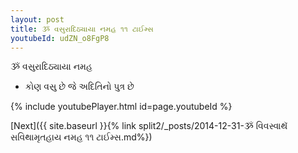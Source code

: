 ```yaml
---
layout: post
title: ૐ વસુરાદિઠ્યાયા નમહ ૧૧ ટાઈમ્સ
youtubeId: udZN_o8FgP8
---
```

 
 
 ૐ વસુરાદિઠ્યાયા નમહ  
 
 -  કોણ વસુ છે જે અદિતિનો પુત્ર છે 
 
  
 
  
 
 
 
 
 
 


{% include youtubePlayer.html id=page.youtubeId %}
 
[Next]({{ site.baseurl }}{% link  split2/_posts/2014-12-31-ૐ વિવસ્વાથૅ સવિથામૃતહાય નમહ ૧૧ ટાઈમ્સ.md%})
 
